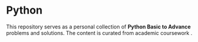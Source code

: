 # Python
This repository serves as a personal collection of **Python Basic to Advance** problems and solutions. The content is curated from academic coursework . 
